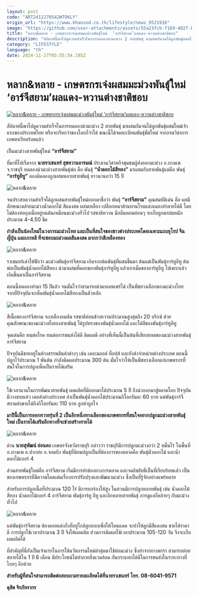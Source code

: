 ```yaml
---
layout: post
code: "ART2411270542WTOKLY"
origin_url: "https://www.khaosod.co.th/lifestyle/news_9521916"
image: "https://github.com/user-attachments/assets/55a23fcb-f169-402f-b714-e1d0d08c86f2"
title: "หลาก&หลาย - เกษตรกรเจ๋งผสมมะม่วงพันธุ์ใหม่  ‘อาร์จีสยาม’ผลแดง-หวานต่างชาติชอบ"
description: "สัปดาห์นี้พาไปดูความสำเร็จในการทดลองนำมะม่วง 2 สายพันธุ์ มาผสมกันจนได้ลูกพันธุ์ผสมใหม่เจ้าแรกของประเทศไทย หรือจะเรียกว่าของโลกก็ว่าได้"
category: "LIFESTYLE"
language: "th"
date: 2024-11-27T05:55:54.195Z
---
```


# หลาก&หลาย - เกษตรกรเจ๋งผสมมะม่วงพันธุ์ใหม่  ‘อาร์จีสยาม’ผลแดง-หวานต่างชาติชอบ

[![หลาก&หลาย - เกษตรกรเจ๋งผสมมะม่วงพันธุ์ใหม่  ‘อาร์จีสยาม’ผลแดง-หวานต่างชาติชอบ](https://www.khaosod.co.th/wpapp/uploads/2024/11/p0k.jpg "หลาก&หลาย - เกษตรกรเจ๋งผสมมะม่วงพันธุ์ใหม่  ‘อาร์จีสยาม’ผลแดง-หวานต่างชาติชอบ")](https://www.khaosod.co.th/wpapp/uploads/2024/11/p0k.jpg)

สัปดาห์นี้พาไปดูความสำเร็จในการทดลองนำมะม่วง 2 สายพันธุ์ มาผสมกันจนได้ลูกพันธุ์ผสมใหม่เจ้าแรกของประเทศไทย หรือจะเรียกว่าของโลกก็ว่าได้ ขณะนี้ได้จดทะเบียนพันธุ์พืชใหม่ จากกรมวิชาการเกษตรเรียบร้อยแล้ว

เป็นมะม่วงสายพันธุ์ใหม่ **“อาร์จีสยาม”**

ที่มาที่ไปเริ่มจาก **นายราเชนทร์ สุขหวานอารมณ์** ประธานวิสาหกิจชุมชนผู้ส่งออกมะม่วง อ.บางแพ จ.ราชบุรี ทดลองนำมะม่วงสายพันธุ์พ่อ คือ พันธุ์ **“น้ำดอกไม้สีทอง”** มาผสมกับสายพันธุ์แม่คือ พันธุ์ **“อาร์ทูอีทู”** ลองผิดลองถูกผสมหลายสายพันธุ์ ยาวนานกว่า 15 ปี

![หลาก&หลาย](https://www.khaosod.co.th/wpapp/uploads/2024/11/1731473657308-1-696x464.jpg)

จนประสบความสำเร็จได้ลูกผสมสายพันธุ์ใหม่ออกมาชื่อว่า พันธุ์ **“อาร์จีสยาม”** คุณสมบัติเด่น คือ ผลมีลักษณะคล้ายมะม่วงน้ำดอกไม้ สีแดงสด ผสมเหลือง เปลือกหนาต้านทานโรคและแมลงทำลายได้ดี โดยไม่ต้องห่อถุงเมื่ออยู่บนต้นเหมือนมะม่วงทั่วไป รสชาติหวาน มีกลิ่นหอมอ่อนๆ จะเก็บลูกมาบ่มหนักประมาณ 4-4.50 ขีด

**กำลังเป็นน้องใหม่ในวงการมะม่วงไทย และเป็นที่สนใจของชาวต่างประเทศโดยเฉพาะแถบยุโรป จีน ญี่ปุ่น และเกาหลี ที่จะชอบมะม่วงผลสีแดงสด มากกว่าสีเหลืองทอง**

![หลาก&หลาย](https://www.khaosod.co.th/wpapp/uploads/2024/11/1731473643492-1-696x522.jpg)

ราเชนทร์เล่าให้ฟังว่า มะม่วงพันธุ์อาร์จีสยาม เกิดจากต้นพันธุ์ที่ผสมขึ้นมา ต้นแม่เป็นพันธุ์อาร์ทูอีทู ต้นพ่อเป็นพันธุ์น้ำดอกไม้สีทอง นำมาผสมที่ดอกของพันธุ์อาร์ทูอีทู แล้วเอาเม็ดของอาร์ทูอีทู ไปเพาะแล้วเกิดขึ้นมาเป็นอาร์จีสยาม

ตอนนี้ทดลองทำมา 15 ปีแล้ว จนมั่นใจว่าสามารถนำมาเผยแพร่ได้ เป็นพืชทางเลือกของมะม่วงไทย จากที่ปัจจุบันจะเห็นพันธุ์น้ำดอกไม้สีทองเป็นตัวหลัก

![หลาก&หลาย](https://www.khaosod.co.th/wpapp/uploads/2024/11/1731473658088-696x464.jpg)

สีเนื้อของอาร์จีสยาม จะเหลืองอมส้ม รสชาติค่อนข้างหวานประมาณสูงสุดถึง 20 บริกซ์ ด้วยคุณลักษณะของมะม่วงทั้งสองสายพันธุ์ ได้รูปทรงของพันธุ์น้ำดอกไม้ และได้สีของพันธุ์อาร์ทูอีทู

จุดเด่นคือ ทนต่อโรค ทนต่อการขนส่งได้ดี ติดผลดี อย่างที่เห็นนี้เป็นต้นที่เสียบยอดของมะม่วงสายพันธุ์อาร์จีสยาม

ปัจจุบันมีขายอยู่ในห้างสรรพสินค้าต่างๆ เช่น เดอะมอลล์ ท็อปส์ และยังส่งจำหน่ายต่างประเทศ ตอนนี้ปลูกไว้ประมาณ 1 พันต้น กำลังติดผลประมาณ 300 ต้น มั่นใจว่าให้เป็นพืชทางเลือกแก่เกษตรกรที่สนใจในการปลูกเพื่อเป็นรายได้เสริม

![หลาก&หลาย](https://www.khaosod.co.th/wpapp/uploads/2024/11/1731473645061-696x522.jpg)

ใช้เวลานานในการพัฒนาสายพันธุ์ ผลผลิตที่มีออกมาได้ประมาณ 5 ปี ถึงนำออกมาสู่ตลาดโลก ปัจจุบันมีวางขายแล้ว เคยส่งต่างประเทศ ถ้าเป็นพันธุ์น้ำดอกไม้ประมาณกิโลกรัมละ 60 บาท แต่พันธุ์อาร์จีสยามส่งขายได้ถึงกิโลกรัมละ 110 บาท ลูกค้าถูกใจ

**มาปีนี้เป็นการออกทวายรุ่นที่ 2 เป็นอีกหนึ่งทางเลือกของเกษตรกรที่สนใจอยากปลูกมะม่วงสายพันธุ์ใหม่ เป็นรายได้เสริมอีกทางที่จะช่วยสร้างรายได้**

![หลาก&หลาย](https://www.khaosod.co.th/wpapp/uploads/2024/11/1731473645871-1-696x522.jpg)

ด้าน **นายสุพัฒน์ อ่อนคง** เกษตรจังหวัดราชบุรี กล่าวว่า ราชบุรีมีการปลูกมะม่วงกว่า 2 หมื่นไร่ ในพื้นที่ อ.บางแพ อ.ปากท่อ อ.จอมบึง พันธุ์ที่นิยมปลูกเป็นที่ต้องการของตลาดคือ พันธุ์น้ำดอกไม้ และน้ำดอกไม้เบอร์ 4

ส่วนสายพันธุ์ใหม่คือ อาร์จีสยาม เริ่มมีการทำช่องทางการตลาด และจดลิขสิทธิ์เป็นที่เรียบร้อยแล้ว เป็นของเกษตรกรที่มีความโดดเด่นเรื่องการปรับปรุงและพัฒนามะม่วง ซึ่งเป็นที่รู้จักอย่างแพร่หลาย

สำหรับการปลูกเนื้อที่ประมาณ 120 ไร่ มีการยกร่องให้สูง ในสวนมีการปลูกหลายพันธุ์ เช่น น้ำดอกไม้สีทอง น้ำดอกไม้เบอร์ 4 อาร์จีสยาม พันธุ์อาร์ทู อีทู และอีกหลายสายพันธุ์ การดูแลก็คล้ายๆ กับมะม่วงทั่วไป

![หลาก&หลาย](https://www.khaosod.co.th/wpapp/uploads/2024/11/1731473646453-696x522.jpg)

แต่พันธุ์อาร์จีสยาม ต้องคอยแต่งกิ่งที่อยู่ใกล้ลูกออกเพื่อให้โดนแดด จะทำให้ลูกมีสีแดงสด ขายได้ราคาดี การปลูกใช้เวลาประมาณ 3 ปี จึงให้ผลผลิต ส่วนการติดผลใช้เวลาประมาณ 105-120 วัน จึงจะเก็บผลผลิตได้

ที่สำคัญที่นี่ยังเป็นเจ้าแรกในการใช้นวัตกรรมใหม่ล่าสุดมาใช้ห่อมะม่วง ซึ่งทำจากยางพารา สามารถย่อยสลายได้ใน 1 ปี 6 เดือน มีประโยชน์ไม่ทำลายสิ่งแวดล้อม กันกระแทกได้ดีในการขนส่งในระยะทางที่ไกลๆ อีกด้วย

**สำหรับผู้ที่สนใจสามารถติดต่อสอบถามรายละเอียดได้ที่นายราเชนทร์ โทร. 08-6041-9571**

**ดุสิต จิรภัทรากร**